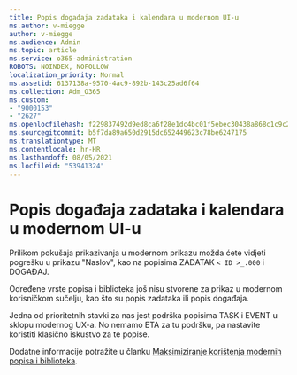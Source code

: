 ```yaml
---
title: Popis događaja zadataka i kalendara u modernom UI-u
ms.author: v-miegge
author: v-miegge
ms.audience: Admin
ms.topic: article
ms.service: o365-administration
ROBOTS: NOINDEX, NOFOLLOW
localization_priority: Normal
ms.assetid: 6137138a-9570-4ac9-892b-143c25ad6f64
ms.collection: Adm_O365
ms.custom:
- "9000153"
- "2627"
ms.openlocfilehash: f229837492d9ed8ca6f28e1dc4bc01f5ebec30438a868c1c9c25640e4003ccc8
ms.sourcegitcommit: b5f7da89a650d2915dc652449623c78be6247175
ms.translationtype: MT
ms.contentlocale: hr-HR
ms.lasthandoff: 08/05/2021
ms.locfileid: "53941324"
---
```

# <a name="task-and-calendar-event-list-in-modern-ui"></a>Popis događaja zadataka i kalendara u modernom UI-u

Prilikom pokušaja prikazivanja u modernom prikazu možda ćete vidjeti pogrešku u prikazu "Naslov", kao na popisima ZADATAK `< ID >_.000` i DOGAĐAJ.

Određene vrste popisa i biblioteka još nisu stvorene za prikaz u modernom korisničkom sučelju, kao što su popis zadataka ili popis događaja.

Jedna od prioritetnih stavki za nas jest podrška popisima TASK i EVENT u sklopu modernog UX-a. No nemamo ETA za tu podršku, pa nastavite koristiti klasično iskustvo za te popise.

Dodatne informacije potražite u članku [Maksimiziranje korištenja modernih popisa i biblioteka](https://docs.microsoft.com/sharepoint/dev/transform/modernize-userinterface-lists-and-libraries).
